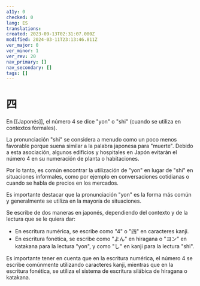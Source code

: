 ```yaml
---
a11y: 0
checked: 0
lang: ES
translations: 
created: 2023-09-13T02:31:07.000Z
modified: 2024-03-11T23:13:46.811Z
ver_major: 0
ver_minor: 1
ver_rev: 20
nav_primary: []
nav_secondary: []
tags: []
---
```

# 四

En [[Japonés]], el número 4 se dice "yon" o "shi" (cuando se utiliza en contextos formales).

La pronunciación "shi" se considera a menudo como un poco menos favorable porque suena similar a la palabra japonesa para "muerte". Debido a esta asociación, algunos edificios y hospitales en Japón evitarán el número 4 en su numeración de planta o habitaciones.

Por lo tanto, es común encontrar la utilización de "yon" en lugar de "shi" en situaciones informales, como por ejemplo en conversaciones cotidianas o cuando se habla de precios en los mercados.

Es importante destacar que la pronunciación "yon" es la forma más común y generalmente se utiliza en la mayoría de situaciones.

Se escribe de dos maneras en japonés, dependiendo del contexto y de la lectura que se le quiera dar:

-   En escritura numérica, se escribe como "4" o "四" en caracteres kanji.
-   En escritura fonética, se escribe como "よん" en hiragana o "ヨン" en katakana para la lectura "yon", y como "し" en kanji para la lectura "shi".

Es importante tener en cuenta que en la escritura numérica, el número 4 se escribe comúnmente utilizando caracteres kanji, mientras que en la escritura fonética, se utiliza el sistema de escritura silábica de hiragana o katakana.